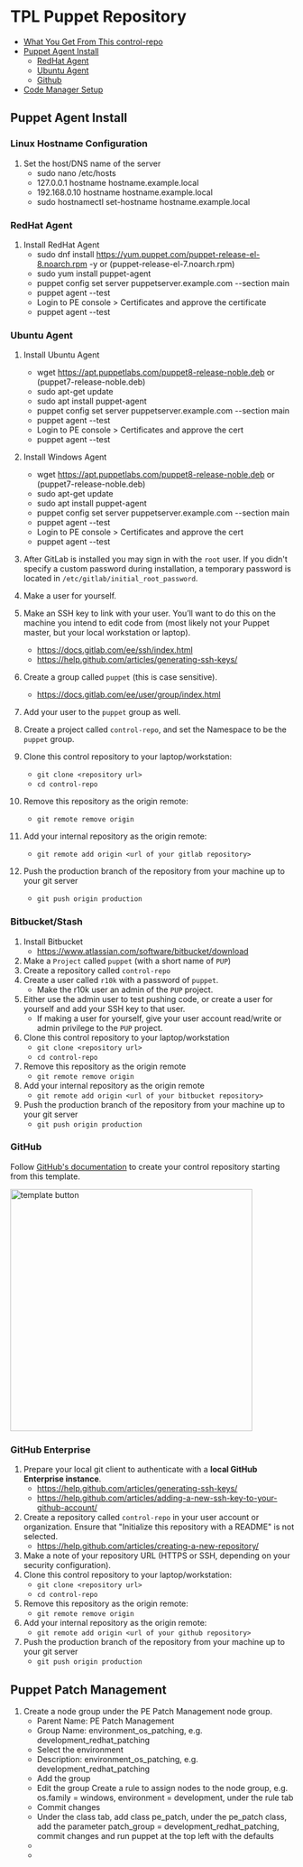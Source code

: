 # TPL Puppet Repository

* [What You Get From This control\-repo](#what-you-get-from-this-control-repo)
* [Puppet Agent Install](#Puppet-Agent-Install)
  * [RedHat Agent](#RedHat-Agent)
  * [Ubuntu Agent](#Ubuntu-Agent)
  * [Github](#github)
* [Code Manager Setup](#code-manager-setup)


## Puppet Agent Install

### Linux Hostname Configuration
1. Set the host/DNS name of the server
    * sudo nano /etc/hosts
    * 127.0.0.1 hostname hostname.example.local
    * 192.168.0.10 hostname hostname.example.local
    * sudo hostnamectl set-hostname hostname.example.local

### RedHat Agent

1. Install RedHat Agent
    * sudo dnf install https://yum.puppet.com/puppet-release-el-8.noarch.rpm -y or (puppet-release-el-7.noarch.rpm)
    * sudo yum install puppet-agent
    * puppet config set server puppetserver.example.com --section main
    * puppet agent --test
    * Login to PE console > Certificates and approve the certificate
    * puppet agent --test
  
 ### Ubuntu Agent

1. Install Ubuntu Agent
     * wget https://apt.puppetlabs.com/puppet8-release-noble.deb or (puppet7-release-noble.deb)
     * sudo apt-get update 
     * sudo apt install puppet-agent
     * puppet config set server puppetserver.example.com --section main
     * puppet agent --test
     * Login to PE console > Certificates and approve the cert
     * puppet agent --test
  
1. Install Windows Agent
     * wget https://apt.puppetlabs.com/puppet8-release-noble.deb or (puppet7-release-noble.deb)
     * sudo apt-get update 
     * sudo apt install puppet-agent
     * puppet config set server puppetserver.example.com --section main
     * puppet agent --test
     * Login to PE console > Certificates and approve the cert
     * puppet agent --test
              
1. After GitLab is installed you may sign in with the `root` user. If you didn't specify a custom password during installation, a temporary password is located in `/etc/gitlab/initial_root_password`.
1. Make a user for yourself.
1. Make an SSH key to link with your user. You’ll want to do this on the machine you intend to edit code from (most likely not your Puppet master, but your local workstation or laptop).
    * <https://docs.gitlab.com/ee/ssh/index.html>
    * <https://help.github.com/articles/generating-ssh-keys/>
1. Create a group called `puppet` (this is case sensitive).
    * <https://docs.gitlab.com/ee/user/group/index.html>
1. Add your user to the `puppet` group as well.
1. Create a project called `control-repo`, and set the Namespace to be the `puppet` group.
1. Clone this control repository to your laptop/workstation:
    * `git clone <repository url>`
    * `cd control-repo`
1. Remove this repository as the origin remote:
    * `git remote remove origin`
1. Add your internal repository as the origin remote:
    * `git remote add origin <url of your gitlab repository>`
1. Push the production branch of the repository from your machine up to your git server
    * `git push origin production`

### Bitbucket/Stash

1. Install Bitbucket
    * <https://www.atlassian.com/software/bitbucket/download>
1. Make a `Project` called `puppet` (with a short name of `PUP`)
1. Create a repository called `control-repo`
1. Create a user called `r10k` with a password of `puppet`.
    * Make the r10k user an admin of the `PUP` project.
1. Either use the admin user to test pushing code, or create a user for yourself and add your SSH key to that user.
    * If making a user for yourself, give your user account read/write or admin privilege to the `PUP` project.
1. Clone this control repository to your laptop/workstation
    * `git clone <repository url>`
    * `cd control-repo`
1. Remove this repository as the origin remote
    * `git remote remove origin`
1. Add your internal repository as the origin remote
    * `git remote add origin <url of your bitbucket repository>`
1. Push the production branch of the repository from your machine up to your git server
    * `git push origin production`

### GitHub

Follow [GitHub's documentation](https://docs.github.com/en/github/creating-cloning-and-archiving-repositories/creating-a-repository-from-a-template) to create your control repository starting from this template.

<img width="429" alt="template button" src="https://user-images.githubusercontent.com/1392917/117215366-f4eeb280-adb2-11eb-9108-1bd45c4d98f3.png">


### GitHub Enterprise

1. Prepare your local git client to authenticate with a **local GitHub Enterprise instance**.
    * <https://help.github.com/articles/generating-ssh-keys/>
    * <https://help.github.com/articles/adding-a-new-ssh-key-to-your-github-account/>
1. Create a repository called `control-repo` in your user account or organization. Ensure that "Initialize this repository with a README" is not selected.
    * <https://help.github.com/articles/creating-a-new-repository/>
1. Make a note of your repository URL (HTTPS or SSH, depending on your security configuration).
1. Clone this control repository to your laptop/workstation:
    * `git clone <repository url>`
    * `cd control-repo`
1. Remove this repository as the origin remote:
    * `git remote remove origin`
1. Add your internal repository as the origin remote:
    * `git remote add origin <url of your github repository>`
1. Push the production branch of the repository from your machine up to your git server
    * `git push origin production`

## Puppet Patch Management 

1. Create a node group under the PE Patch Management node group.
   * Parent Name: PE Patch Management
   * Group  Name: environment_os_patching, e.g. development_redhat_patching
   * Select the environment
   * Description: environment_os_patching, e.g. development_redhat_patching
   * Add the group
   * Edit the group Create a rule to assign nodes to the node group, e.g. os.family = windows, environment = development, under the rule tab
   * Commit changes
   * Under the class tab, add class pe_patch, under the pe_patch class, add the parameter patch_group = development_redhat_patching, commit changes and run puppet at the top left with the defaults
   * 
   *  


